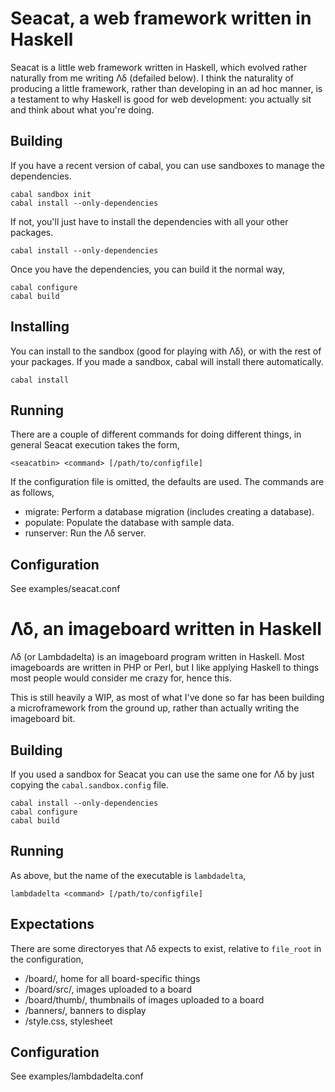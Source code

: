 Seacat, a web framework written in Haskell
==========================================

Seacat is a little web framework written in Haskell, which evolved
rather naturally from me writing Λδ (defailed below). I think the
naturality of producing a little framework, rather than developing in
an ad hoc manner, is a testament to why Haskell is good for web
development: you actually sit and think about what you're doing.

Building
--------

If you have a recent version of cabal, you can use sandboxes to manage
the dependencies.

    cabal sandbox init
    cabal install --only-dependencies

If not, you'll just have to install the dependencies with all your
other packages.

    cabal install --only-dependencies

Once you have the dependencies, you can build it the normal way,

    cabal configure
    cabal build

Installing
----------

You can install to the sandbox (good for playing with Λδ), or with the
rest of your packages. If you made a sandbox, cabal will install there
automatically.

    cabal install

Running
-------

There are a couple of different commands for doing different things,
in general Seacat execution takes the form,

    <seacatbin> <command> [/path/to/configfile]

If the configuration file is omitted, the defaults are used. The
commands are as follows,

 - migrate: Perform a database migration (includes creating a
            database).
 - populate: Populate the database with sample data.
 - runserver: Run the Λδ server.

Configuration
-------------

See examples/seacat.conf

Λδ, an imageboard written in Haskell
====================================

Λδ (or Lambdadelta) is an imageboard program written in Haskell. Most
imageboards are written in PHP or Perl, but I like applying Haskell to
things most people would consider me crazy for, hence this.

This is still heavily a WIP, as most of what I've done so far has been
building a microframework from the ground up, rather than actually
writing the imageboard bit.

Building
--------

If you used a sandbox for Seacat you can use the same one for Λδ by
just copying the `cabal.sandbox.config` file.

    cabal install --only-dependencies
    cabal configure
    cabal build
 
Running
-------

As above, but the name of the executable is `lambdadelta`,

    lambdadelta <command> [/path/to/configfile]

Expectations
------------

There are some directoryes that Λδ expects to exist, relative to
`file_root` in the configuration,

 - /board/, home for all board-specific things
 - /board/src/, images uploaded to a board
 - /board/thumb/, thumbnails of images uploaded to a board
 - /banners/, banners to display
 - /style.css, stylesheet

Configuration
-------------

See examples/lambdadelta.conf
